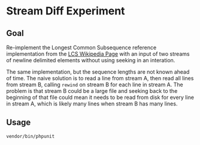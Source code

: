 # Stream Diff Experiment

## Goal
Re-implement the Longest Common Subsequence reference implementation from the [LCS Wikipedia Page](https://en.wikipedia.org/wiki/Longest_common_subsequence_problem#Computing_the_length_of_the_LCS) with an input of two streams of newline delimited elements without using seeking in an interation.  

The same implementation, but the sequence lengths are not known ahead of time. The naive solution is to read a line from stream A, then read all lines from stream B, calling `rewind` on stream B for each line in stream A. The problem is that stream B could be a large file and seeking back to the beginning of that file could mean it needs to be read from disk for every line in stream A, which is likely many lines when stream B has many lines.

## Usage
```
vendor/bin/phpunit
```